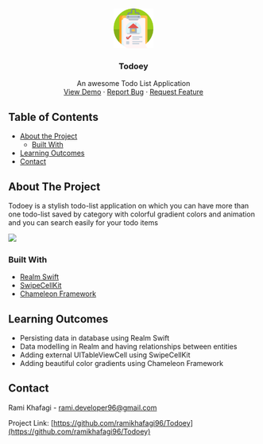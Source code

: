 
<!-- PROJECT LOGO -->
<br />
<p align="center">
  <a href="https://github.com/ramikhafagi96/Todoey">
    <img src="images/logo.png" alt="Logo" width="80" height="80">
  </a>

  <h3 align="center">Todoey</h3>

  <p align="center">
    An awesome Todo List Application
    <br />
    <a href="https://github.com/ramikhafagi96/Todoey#about-the-project">View Demo</a>
    ·
    <a href="https://github.com/ramikhafagi96/Todoey/issues">Report Bug</a>
    ·
    <a href="https://github.com/ramikhafagi96/Todoey/issues">Request Feature</a>
  </p>
</p>

<!-- TABLE OF CONTENTS -->
## Table of Contents

* [About the Project](#about-the-project)
  * [Built With](#built-with)
* [Learning Outcomes](#learning-outcomes)
* [Contact](#contact)

<!-- ABOUT THE PROJECT -->
## About The Project
<p> Todoey is a stylish todo-list application on which you can have more than one todo-list saved by category with colorful gradient colors and animation and you can search easily for your todo items</p>
<img src="images/todoey.gif" width="250" />

### Built With
* [Realm Swift](https://realm.io/)
* [SwipeCellKit](https://github.com/SwipeCellKit/SwipeCellKit)
* [Chameleon Framework](https://github.com/viccsmind/Chameleon)

<!-- Learning Outcomes -->
## Learning Outcomes
* Persisting data in database using Realm Swift
* Data modelling in Realm and having relationships between entities
* Adding external UITableViewCell using SwipeCellKit
* Adding beautiful color gradients using Chameleon Framework
<!-- CONTACT -->
## Contact

Rami Khafagi - rami.developer96@gmail.com

Project Link: [https://github.com/ramikhafagi96/Todoey](https://github.com/ramikhafagi96/Todoey)
